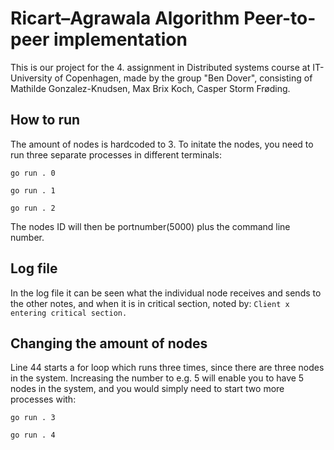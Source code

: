 # Ricart–Agrawala Algorithm Peer-to-peer implementation

This is our project for the 4. assignment in Distributed systems course at IT-University of Copenhagen, made by the group "Ben Dover", consisting of Mathilde Gonzalez-Knudsen, Max Brix Koch, Casper Storm Frøding.

## How to run

The amount of nodes is hardcoded to 3.
To initate the nodes, you need to run three separate processes in different terminals:

`go run . 0`

`go run . 1`

`go run . 2`

The nodes ID will then be portnumber(5000) plus the command line number.

## Log file
In the log file it can be seen what the individual node receives and sends to the other notes, and when it is in critical section, noted by:
`Client x entering critical section.`

## Changing the amount of nodes
Line 44 starts a for loop which runs three times, since there are three nodes in the system. Increasing the number to e.g. 5 will enable you to have 5 nodes in the system, and you would simply need to start two more processes with:

`go run . 3`

``go run . 4``
